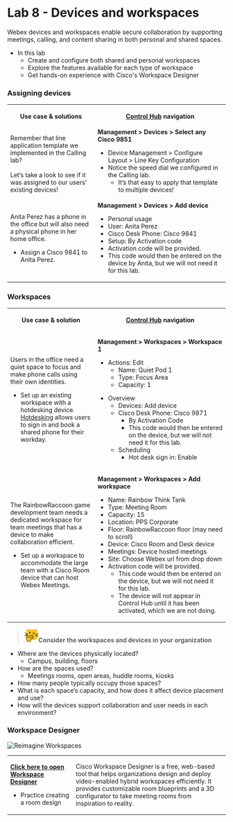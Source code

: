 # Lab 8 - Devices and workspaces
Webex devices and workspaces enable secure collaboration by supporting meetings, calling, and content sharing in both personal and shared spaces.

- In this lab
    - Create and configure both shared and personal workspaces
    - Explore the features available for each type of workspace
    - Get hands-on experience with Cisco's Workspace Designer

### Assigning devices

<table>
  <tbody>
    <tr>
      <th style="width:40%;"><p><strong>Use case &amp; solutions</strong></p></th>
      <th style="width:60%;"><a href="http://admin.webex.com/" target="_blank"><strong>Control Hub</strong></a><strong> navigation</strong></th>
    </tr>
    <tr>
      <td style="width:40%;">
        Remember that line application template we implemented in the Calling lab?<br><br>Let’s take a look to see if it was assigned to our users’ existing devices!
      </td>
      <td style="width:60%;">
          <strong>Management &gt; Devices &gt; Select any Cisco 9851</strong><ul>
          <li>Device Management &gt; Configure Layout &gt; Line Key Configuration</li>
          <li>Notice the speed dial we configured in the Calling lab.
          <ul><li>It’s that easy to apply that template to multiple devices!</li>
        </ul></ul>
      </td>
    </tr>
    <tr>
      <td style="width:40%;">
       Anita Perez has a phone in the office but will also need a physical phone in her home office.<br><ul>
          <li>Assign a Cisco 9841 to Anita Perez.</li>
        </ul>
      </td>
      <td style="width:60%;">
        <strong>Management &gt; Devices &gt; Add device</strong><ul>
          <li>Personal usage</li>
          <li>User: Anita Perez</li>
          <li>Cisco Desk Phone: Cisco 9841</li>
          <li>Setup: By Activation code</li>
          <li>Activation code will be provided.</li>
          <li>This code would then be entered on the device by Anita, but we will not need it for this lab.</li>
        </ul>
      </td>
    </tr>
  </tbody>
</table>

### Workspaces
<table>
  <tbody>
    <tr>
      <th style="width:40%;"><p><strong>Use case &amp; solution</strong></p></th>
      <th style="width:60%;"><p><a href="http://admin.webex.com/" target="_blank"><strong>Control Hub</strong></a><strong> navigation</strong></p></th>
    </tr>
    <tr>
      <td style="width:40%;">
        <p>Users in the office need a quiet space to focus and make phone calls using their own identities.</p>
        <ul>
          <li>Set up an existing workspace with a hotdesking device. <a href="https://www.webex.com/us/en/workspaces/hot-desk.html" target="_blank">Hotdesking</a> allows users to sign in and book a shared phone for their workday.</li>
        </ul>
      </td>
      <td style="width:60%;">
        <p><strong>Management &gt; Workspaces &gt; Workspace 1</strong></p>
        <ul><li>Actions: Edit
        <ul>
          <li>Name: Quiet Pod 1</li>
          <li>Type: Focus Area</li>
          <li>Capacity: 1</li>
        </ul></ul>
        <ul><li>Overview<ul><li>Devices: Add device
          <li>Cisco Desk Phone: Cisco 9871
            <ul>
              <li>By Activation Code</li>
              <li>This code would then be entered on the device, but we will not need it for this lab.</li>
            </ul></ul> <ul><li>Scheduling
        <ul>
          <li>Hot desk sign in: Enable</li>
        </ul></ul>
          </li>
        </ul>
      </td>
    </tr>
    <tr>
      <td style="width:40%;">
          <p>The RainbowRaccoon game development team needs a dedicated workspace for team meetings that has a device to make collaboration efficient.</p>
          <ul><li>Set up a workspace to accommodate the large team with a Cisco Room device that can host Webex Meetings.</li>
        </ul>
      </td>
      <td style="width:60%;">
        <p><strong>Management &gt; Workspaces &gt; Add workspace</strong></p>
        <ul>
          <li>Name: Rainbow Think Tank</li>
          <li>Type: Meeting Room</li>
          <li>Capacity: 15</li>
          <li>Location: PPS Corporate</li>
          <li>Floor: RainbowRaccoon floor (may need to scroll)</li>
          <li>Device: Cisco Room and Desk device</li>
          <li>Meetings: Device hosted meetings</li>
          <li>Site: Choose Webex url from drop down</li>
          <li>Activation code will be provided.
          <ul><li>This code would then be entered on the device, but we will not need it for this lab.</li>
          <li>The device will not appear in Control Hub until it has been activated, which we are not doing.</li></ul>
        </ul>
      </td>
    </tr>
  </tbody>
</table>

>![Think About It](template_assets/thinkingcat.png)**Consider the workspaces and devices in your organization**<br>

* Where are the devices physically located?<br>
    * Campus, building, floors<br>
* How are the spaces used?<br>
    * Meetings rooms, open areas, huddle rooms, kiosks<br>
* How many people typically occupy those spaces?<br>
* What is each space’s capacity, and how does it affect device placement and use?<br>
* How will the devices support collaboration and user needs in each environment?<br>

### Workspace Designer

![Reimagine Workspaces](<template_assets/reimagine-workspaces.gif>)

<table>
  <tbody>
    <tr>
      <td style="width:30%;">
        <p>
          <a href="https://www.webex.com/us/en/workspaces/workspace-designer.html" target="_blank"><strong>Click here to open Workspace Designer</strong></a>
        </p>
        <ul>
          <li>Practice creating a room design</li>
        </ul>
      </td>
      <td style="width:70%;">
        <p>
          Cisco Workspace Designer is a free, web-based tool that helps organizations design and deploy video-enabled hybrid workspaces efficiently. It provides customizable room blueprints and a 3D configurator to take meeting rooms from inspiration to reality.
        </p>
      </td>
    </tr>
  </tbody>
</table>

